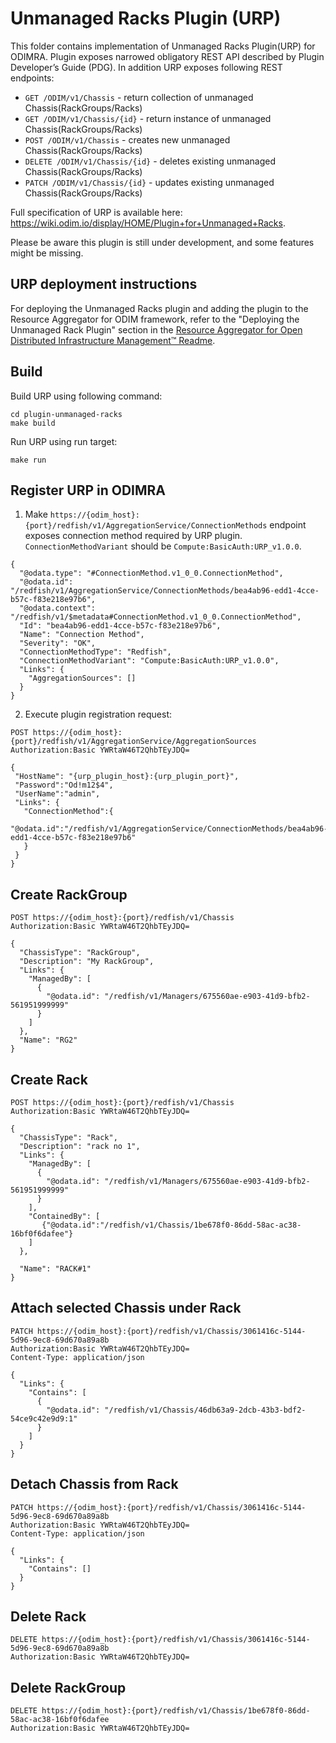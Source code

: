 <!-- 
 Copyright (c) 2020 Intel Corporation

 Licensed under the Apache License, Version 2.0 (the "License");
 you may not use this file except in compliance with the License.
 You may obtain a copy of the License at

 http://www.apache.org/licenses/LICENSE-2.0

 Unless required by applicable law or agreed to in writing, software
 distributed under the License is distributed on an "AS IS" BASIS,
 WITHOUT WARRANTIES OR CONDITIONS OF ANY KIND, either express or implied.
 See the License for the specific language governing permissions and
 limitations under the License.
-->

# Unmanaged Racks Plugin (URP) 

This folder contains implementation of Unmanaged Racks Plugin(URP) for ODIMRA. 
Plugin exposes narrowed obligatory REST API described by Plugin Developer’s Guide (PDG).
In addition URP exposes following REST endpoints:

* `GET /ODIM/v1/Chassis` - return collection of unmanaged Chassis(RackGroups/Racks)
* `GET /ODIM/v1/Chassis/{id}` - return instance of unmanaged Chassis(RackGroups/Racks)
* `POST /ODIM/v1/Chassis` - creates new unmanaged Chassis(RackGroups/Racks) 
* `DELETE /ODIM/v1/Chassis/{id}` - deletes existing unmanaged Chassis(RackGroups/Racks)
* `PATCH /ODIM/v1/Chassis/{id}` - updates existing unmanaged Chassis(RackGroups/Racks)

Full specification of URP is available here: https://wiki.odim.io/display/HOME/Plugin+for+Unmanaged+Racks.

Please be aware this plugin is still under development, and some features might be missing.

## URP deployment instructions

For deploying the Unmanaged Racks plugin and adding the plugin to the Resource Aggregator for ODIM framework, refer to the "Deploying the Unmanaged Rack Plugin" section in the [Resource Aggregator for Open Distributed Infrastructure Management™ Readme](https://github.com/ODIM-Project/ODIM/tree/development#readme).

## Build 

Build URP using following command:
```
cd plugin-unmanaged-racks
make build
```

Run URP using run target:
```
make run
```

## Register URP in ODIMRA

1. Make `https://{odim_host}:{port}/redfish/v1/AggregationService/ConnectionMethods` endpoint exposes connection method required by URP plugin. `ConnectionMethodVariant` should be `Compute:BasicAuth:URP_v1.0.0`.

```
{
  "@odata.type": "#ConnectionMethod.v1_0_0.ConnectionMethod",
  "@odata.id": "/redfish/v1/AggregationService/ConnectionMethods/bea4ab96-edd1-4cce-b57c-f83e218e97b6",
  "@odata.context": "/redfish/v1/$metadata#ConnectionMethod.v1_0_0.ConnectionMethod",
  "Id": "bea4ab96-edd1-4cce-b57c-f83e218e97b6",
  "Name": "Connection Method",
  "Severity": "OK",
  "ConnectionMethodType": "Redfish",
  "ConnectionMethodVariant": "Compute:BasicAuth:URP_v1.0.0",
  "Links": {
    "AggregationSources": []
  }
}
```

2. Execute plugin registration request:
```
POST https://{odim_host}:{port}/redfish/v1/AggregationService/AggregationSources
Authorization:Basic YWRtaW46T2QhbTEyJDQ=

{
 "HostName": "{urp_plugin_host}:{urp_plugin_port}",
 "Password":"Od!m12$4",
 "UserName":"admin",
 "Links": {
   "ConnectionMethod":{
       "@odata.id":"/redfish/v1/AggregationService/ConnectionMethods/bea4ab96-edd1-4cce-b57c-f83e218e97b6"
   }
 }
}
```

## Create RackGroup
```
POST https://{odim_host}:{port}/redfish/v1/Chassis
Authorization:Basic YWRtaW46T2QhbTEyJDQ=

{
  "ChassisType": "RackGroup",
  "Description": "My RackGroup",
  "Links": {
    "ManagedBy": [
      {
        "@odata.id": "/redfish/v1/Managers/675560ae-e903-41d9-bfb2-561951999999"
      }
    ]
  },
  "Name": "RG2"
}
```
## Create Rack
```
POST https://{odim_host}:{port}/redfish/v1/Chassis
Authorization:Basic YWRtaW46T2QhbTEyJDQ=

{
  "ChassisType": "Rack",
  "Description": "rack no 1",
  "Links": {
    "ManagedBy": [
      {
        "@odata.id": "/redfish/v1/Managers/675560ae-e903-41d9-bfb2-561951999999"
      }
    ],
    "ContainedBy": [
       {"@odata.id":"/redfish/v1/Chassis/1be678f0-86dd-58ac-ac38-16bf0f6dafee"}
    ]
  },

  "Name": "RACK#1"
}

```
## Attach selected Chassis under Rack
```
PATCH https://{odim_host}:{port}/redfish/v1/Chassis/3061416c-5144-5d96-9ec8-69d670a89a8b
Authorization:Basic YWRtaW46T2QhbTEyJDQ=
Content-Type: application/json

{
  "Links": {
    "Contains": [
      {
        "@odata.id": "/redfish/v1/Chassis/46db63a9-2dcb-43b3-bdf2-54ce9c42e9d9:1"
      }
    ]
  }
}
```

## Detach Chassis from Rack
```
PATCH https://{odim_host}:{port}/redfish/v1/Chassis/3061416c-5144-5d96-9ec8-69d670a89a8b
Authorization:Basic YWRtaW46T2QhbTEyJDQ=
Content-Type: application/json

{
  "Links": {
    "Contains": []
  }
}
```

## Delete Rack
```
DELETE https://{odim_host}:{port}/redfish/v1/Chassis/3061416c-5144-5d96-9ec8-69d670a89a8b
Authorization:Basic YWRtaW46T2QhbTEyJDQ=
```

## Delete RackGroup
```
DELETE https://{odim_host}:{port}/redfish/v1/Chassis/1be678f0-86dd-58ac-ac38-16bf0f6dafee
Authorization:Basic YWRtaW46T2QhbTEyJDQ=
```
